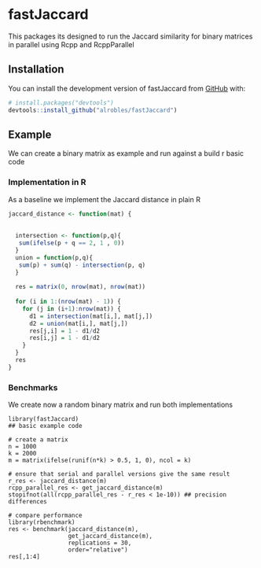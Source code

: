 
<!-- README.md is generated from README.Rmd. Please edit that file -->

# fastJaccard

<!-- badges: start -->
<!-- badges: end -->

This packages its designed to run the Jaccard similarity for binary
matrices in parallel using Rcpp and RcppParallel

## Installation

You can install the development version of fastJaccard from
[GitHub](https://github.com/) with:

``` r
# install.packages("devtools")
devtools::install_github("alrobles/fastJaccard")
```

## Example

We can create a binary matrix as example and run against a build r basic
code

### Implementation in R

As a baseline we implement the Jaccard distance in plain R

``` r
jaccard_distance <- function(mat) {
  
  
  intersection <- function(p,q){
   sum(ifelse(p + q == 2, 1 , 0))
  }
  union = function(p,q){
   sum(p) + sum(q) - intersection(p, q)
  }
  
  res = matrix(0, nrow(mat), nrow(mat))
  
  for (i in 1:(nrow(mat) - 1)) {
    for (j in (i+1):nrow(mat)) {
      d1 = intersection(mat[i,], mat[j,])
      d2 = union(mat[i,], mat[j,])
      res[j,i] = 1 - d1/d2
      res[i,j] = 1 - d1/d2
    }
  }
  res
}
```

### Benchmarks

We create now a random binary matrix and run both implementations

    library(fastJaccard)
    ## basic example code

    # create a matrix
    n = 1000
    k = 2000
    m = matrix(ifelse(runif(n*k) > 0.5, 1, 0), ncol = k)

    # ensure that serial and parallel versions give the same result
    r_res <- jaccard_distance(m)
    rcpp_parallel_res <- get_jaccard_distance(m)
    stopifnot(all(rcpp_parallel_res - r_res < 1e-10)) ## precision differences

    # compare performance
    library(rbenchmark)
    res <- benchmark(jaccard_distance(m),
                     get_jaccard_distance(m),
                     replications = 30,
                     order="relative")
    res[,1:4]
